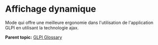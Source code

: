 Affichage dynamique
===================

Mode qui offre une meilleure ergonomie dans l'utilisation de
l'application GLPI en utilisant la technologie ajax.

**Parent topic:** [GLPI Glossary](../../glpi/glossary.html)
